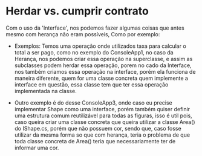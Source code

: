 ﻿# Herdar vs. cumprir contrato

Com o uso da 'Interface', nos podemos fazer algumas coisas que antes mesmo com herança não eram possíveis,
Como por exemplo: 

* Exemplos: Temos uma operação onde utilizados taxa para calcular o total a ser pago, como no exemplo do
ConsoleApp1, no caso da Herança, nos podemos criar essa operação na superclasse, e assim as subclasses podem
herdar essa operação, porem no cado da Interface, nos também criamos essa operação na interface, porém ela funciona
de maneira diferente, quem for uma classe concreta quem implemente a interface em questão, essa classe tem que ter
essa operação implementada na classe.

* Outro exemplo é do desse ConsoleApp3, onde caso eu precise implementar Shape como uma interface, porém também quiser
definir uma estrutura comum reutilizável para todas as figuras, isso é util pois, caso queira criar uma classe concreta
que queira utilizar a classe Area() do IShape.cs, porém que não possuem cor, sendo que, caso fosse utilizar da mesma forma
so que com herança, teria o problema de que toda classe concreta de Area() teria que necessariamente ter de informar uma cor.